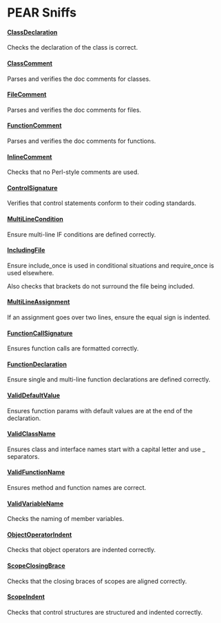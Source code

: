 # PEAR Sniffs

#### [ClassDeclaration](./PEAR/Classes.ClassDeclaration.md)

Checks the declaration of the class is correct.

#### [ClassComment](./PEAR/Commenting.ClassComment.md)

Parses and verifies the doc comments for classes.

#### [FileComment](./PEAR/Commenting.FileComment.md)

Parses and verifies the doc comments for files.

#### [FunctionComment](./PEAR/Commenting.FunctionComment.md)

Parses and verifies the doc comments for functions.

#### [InlineComment](./PEAR/Commenting.InlineComment.md)

Checks that no Perl-style comments are used.

#### [ControlSignature](./PEAR/ControlStructures.ControlSignature.md)

Verifies that control statements conform to their coding standards.

#### [MultiLineCondition](./PEAR/ControlStructures.MultiLineCondition.md)

Ensure multi-line IF conditions are defined correctly.

#### [IncludingFile](./PEAR/Files.IncludingFile.md)

Ensure include_once is used in conditional situations and require_once is used elsewhere.

Also checks that brackets do not surround the file being included.

#### [MultiLineAssignment](./PEAR/Formatting.MultiLineAssignment.md)

If an assignment goes over two lines, ensure the equal sign is indented.

#### [FunctionCallSignature](./PEAR/Functions.FunctionCallSignature.md)

Ensures function calls are formatted correctly.

#### [FunctionDeclaration](./PEAR/Functions.FunctionDeclaration.md)

Ensure single and multi-line function declarations are defined correctly.

#### [ValidDefaultValue](./PEAR/Functions.ValidDefaultValue.md)

Ensures function params with default values are at the end of the declaration.

#### [ValidClassName](./PEAR/NamingConventions.ValidClassName.md)

Ensures class and interface names start with a capital letter and use _ separators.

#### [ValidFunctionName](./PEAR/NamingConventions.ValidFunctionName.md)

Ensures method and function names are correct.

#### [ValidVariableName](./PEAR/NamingConventions.ValidVariableName.md)

Checks the naming of member variables.

#### [ObjectOperatorIndent](./PEAR/WhiteSpace.ObjectOperatorIndent.md)

Checks that object operators are indented correctly.

#### [ScopeClosingBrace](./PEAR/WhiteSpace.ScopeClosingBrace.md)

Checks that the closing braces of scopes are aligned correctly.

#### [ScopeIndent](./PEAR/WhiteSpace.ScopeIndent.md)

Checks that control structures are structured and indented correctly.